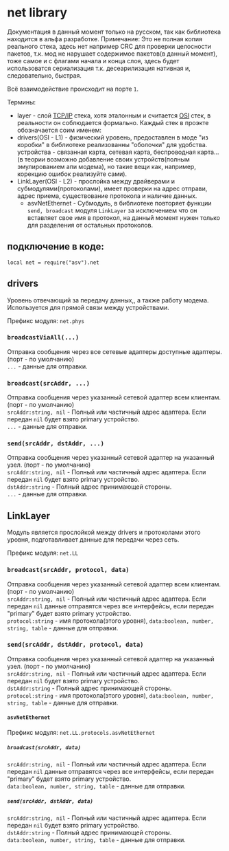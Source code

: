 # net library
Документация в данный момент только на русском, так как библиотека находится в альфа разработке.
Примечание: Это не полная копия реального стека, здесь нет например CRC для проверки целосности пакетов, т.к. мод не нарушает содержимое пакетов(в данный момент), тоже самое и с флагами начала и конца слоя, здесь будет использоватся сериализация т.к. десеарилизация нативная и, следовательно, быстрая.

Всё взаимодействие происходит на порте `1`.

Термины:
- layer - слой [TCP/IP](https://ru.wikipedia.org/wiki/%D0%A1%D0%B5%D1%82%D0%B5%D0%B2%D0%B0%D1%8F_%D0%BC%D0%BE%D0%B4%D0%B5%D0%BB%D1%8C_OSI) стека, хотя эталонным и считается [OSI](https://ru.wikipedia.org/wiki/%D0%A1%D0%B5%D1%82%D0%B5%D0%B2%D0%B0%D1%8F_%D0%BC%D0%BE%D0%B4%D0%B5%D0%BB%D1%8C_OSI) стек, в реальности он соблюдается формально. Каждый стек в проэкте обозначается соим именем:
- drivers(OSI - L1) - физический уровень, предоставлен в моде "из коробки" в библиотеке реализованны "оболочки" для удобства. устройства - связанная карта, сетевая карта, беспроводная карта...(в теории возможно добавление своих устройств(полным эмулированием апи модема), но такие вещи как, например, корекцию ошибок реализуйте сами).
- LinkLayer(OSI - L2) - прослойка между драйверами и субмодулями(протоколами), имеет проверки на адрес отправи, адрес приема, существование протокола и наличие данных.
    - asvNetEthernet - Субмодуль, в библиотеке повторяет функции `send, broadcast` модуля `LinkLayer` за исключением что он вставляет свое имя в протокол, на данный момент нужен только для разделения от остальных протоколов.

## подключение в коде:
`local net = require("asv").net`

## drivers
Уровень отвечающий за передачу данных,,  а также работу модема. Используется для прямой связи между устройствами.

Префикс модуля: `net.phys`
### `broadcastViaAll(...)`
Отправка сообщения через все сетевые адаптеры доступные адаптеры. (порт - по умолчанию)\
`...` - данные для отправки.

### `broadcast(srcAddr, ...)`
Отправка сообщения через указанный сетевой адаптер всем клиентам. (порт - по умолчанию)\
`srcAddr:string, nil` - Полный или частичный адрес адаптера. Если передан `nil` будет взято primary устройство.\
`...` - данные для отправки.

### `send(srcAddr, dstAddr, ...)`
Отправка сообщения через указанный сетевой адаптер на указанный узел. (порт - по умолчанию)\
`srcAddr:string, nil` - Полный или частичный адрес адаптера. Если передан `nil` будет взято primary устройство.\
`dstAddr:string` - Полный адрес принимающей стороны.\
`...` - данные для отправки.

## LinkLayer
Модуль является прослойкой между drivers и протоколами этого уровня, подготавливает данные для передачи через сеть.

Префикс модуля: `net.LL`

### `broadcast(srcAddr, protocol, data)`
Отправка сообщения через указанный сетевой адаптер всем клиентам. (порт - по умолчанию)\
`srcAddr:string, nil` - Полный или частичный адрес адаптера. Если передан `nil` данные отправятся через все интерфейсы, если передан "primary" будет взято primary устройство.\
`protocol:string` - имя протокола(этого уровня),
`data:boolean, number, string, table` - данные для отправки.

### `send(srcAddr, dstAddr, protocol, data)`
Отправка сообщения через указанный сетевой адаптер на указанный узел. (порт - по умолчанию)\
`srcAddr:string, nil` - Полный или частичный адрес адаптера. Если передан `nil` будет взято primary устройство.\
`dstAddr:string` - Полный адрес принимающей стороны.\
`protocol:string` - имя протокола(этого уровня),
`data:boolean, number, string, table` - данные для отправки.

#### `asvNetEthernet`
Префикс модуля: `net.LL.protocols.asvNetEthernet`

##### `broadcast(srcAddr, data)`
`srcAddr:string, nil` - Полный или частичный адрес адаптера. Если передан `nil` данные отправятся через все интерфейсы, если передан "primary" будет взято primary устройство.\
`data:boolean, number, string, table` - данные для отправки.

##### `send(srcAddr, dstAddr, data)`
`srcAddr:string, nil` - Полный или частичный адрес адаптера. Если передан `nil` будет взято primary устройство.\
`dstAddr:string` - Полный адрес принимающей стороны.\
`data:boolean, number, string, table` - данные для отправки.
